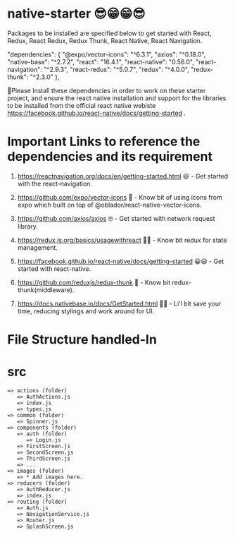 # native-starter 😎😁😁😎
Packages to be installed are specified below to get started with React, Redux, React Redux, Redux Thunk, React Native, React Navigation.

"dependencies": {
    "@expo/vector-icons": "^6.3.1",
    "axios": "^0.18.0",
    "native-base": "^2.7.2",
    "react": "16.4.1",
    "react-native": "0.56.0",
    "react-navigation": "^2.9.3",
    "react-redux": "^5.0.7",
    "redux": "^4.0.0",
    "redux-thunk": "^2.3.0"
  },
  
  🤩Please Install these dependencies in order to work on these starter project, and ensure the react native installation and support for the libraries to be installed from the official react native webiste
  https://facebook.github.io/react-native/docs/getting-started .
  
  
  # Important Links to reference the dependencies and its requirement

  1. https://reactnavigation.org/docs/en/getting-started.html 😃 - Get started with the react-navigation.
  
  2. https://github.com/expo/vector-icons 🤪 - Know bit of using icons from expo which built on top of @oblador/react-native-vector-icons.
  
  3. https://github.com/axios/axios 🤓 - Get started with network request library.
  
  4. https://redux.js.org/basics/usagewithreact 🧐🤔 - Know bit redux for state management.
  
  5. https://facebook.github.io/react-native/docs/getting-started 😀😃 - Get started with react-native.
  
  6. https://github.com/reduxjs/redux-thunk 🤔 - Know bit redux-thunk(middleware).
  
  7. https://docs.nativebase.io/docs/GetStarted.html 🤪😝 - Li'l bit save your time, reducing stylings and work around for UI.
  

# File Structure handled-In

# src
    => actions (folder)
       => AuthActions.js
       => index.js
       => types.js
    => common (folder)
       => Spinner.js
    => components (folder)
       => auth (folder)
          => Login.js
       => FirstScreen.js
       => SecondScreen.js
       => ThirdScreen.js
       => ...
    => images (folder)
       => * Add images here.
    => reducers (folder)
       => AuthReducer.js
       => index.js
    => routing (folder)
       => Auth.js
       => NavigationService.js
       => Router.js
       => SplashScreen.js
